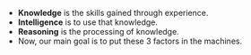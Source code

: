 - **Knowledge** is the skills gained through experience.
- **Intelligence** is to use that knowledge.
- **Reasoning** is the processing of knowledge.
- Now, our main goal is to put these 3 factors in the machines.
